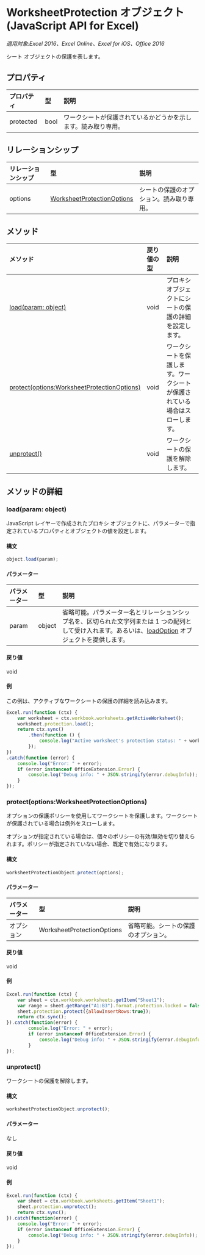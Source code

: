# <a name="worksheetprotection-object-(javascript-api-for-excel)"></a>WorksheetProtection オブジェクト (JavaScript API for Excel)

_適用対象:Excel 2016、Excel Online、Excel for iOS、Office 2016_

シート オブジェクトの保護を表します。

## <a name="properties"></a>プロパティ

| プロパティ     | 型   |説明
|:---------------|:--------|:----------|
|protected|bool|ワークシートが保護されているかどうかを示します。読み取り専用。|

## <a name="relationships"></a>リレーションシップ
| リレーションシップ | 型   |説明|
|:---------------|:--------|:----------|
|options|[WorksheetProtectionOptions](worksheetprotectionoptions.md)|シートの保護のオプション。読み取り専用。|

## <a name="methods"></a>メソッド

| メソッド           | 戻り値の型    |説明|
|:---------------|:--------|:----------|
|[load(param: object)](#loadparam-object)|void|プロキシ オブジェクトにシートの保護の詳細を設定します。|
|[protect(options:WorksheetProtectionOptions)](#protectoptions-worksheetprotectionoption)|void|ワークシートを保護します。ワークシートが保護されている場合はスローします。|
|[unprotect()](#unprotect)|void|ワークシートの保護を解除します。|

## <a name="method-details"></a>メソッドの詳細


### <a name="load(param:-object)"></a>load(param: object)
JavaScript レイヤーで作成されたプロキシ オブジェクトに、パラメーターで指定されているプロパティとオブジェクトの値を設定します。

#### <a name="syntax"></a>構文
```js
object.load(param);
```

#### <a name="parameters"></a>パラメーター
| パラメーター    | 型   |説明|
|:---------------|:--------|:----------|
|param|object|省略可能。パラメーター名とリレーションシップ名を、区切られた文字列または 1 つの配列として受け入れます。あるいは、[loadOption](loadoption.md) オブジェクトを提供します。|

#### <a name="returns"></a>戻り値
void

#### <a name="examples"></a>例
この例は、アクティブなワークシートの保護の詳細を読み込みます。
```js
Excel.run(function (ctx) {
    var worksheet = ctx.workbook.worksheets.getActiveWorksheet();
    worksheet.protection.load();            
    return ctx.sync()
        .then(function () {
            console.log("Active worksheet's protection status: " + worksheet.protection.protected);
        });
})
.catch(function (error) {
    console.log("Error: " + error);
    if (error instanceof OfficeExtension.Error) {
        console.log("Debug info: " + JSON.stringify(error.debugInfo));
    }
});
```

### <a name="protect(options:-worksheetprotectionoptions)"></a>protect(options:WorksheetProtectionOptions)
オプションの保護ポリシーを使用してワークシートを保護します。ワークシートが保護されている場合は例外をスローします。 

オプションが指定されている場合は、個々のポリシーの有効/無効を切り替えられます。ポリシーが指定されていない場合、既定で有効になります。 

#### <a name="syntax"></a>構文
```js
worksheetProtectionObject.protect(options);
```

#### <a name="parameters"></a>パラメーター
| パラメーター    | 型   |説明|
|:---------------|:--------|:----------|
|オプション|WorksheetProtectionOptions|省略可能。シートの保護のオプション。|


#### <a name="returns"></a>戻り値
void

#### <a name="examples"></a>例
```js
Excel.run(function (ctx) { 
    var sheet = ctx.workbook.worksheets.getItem("Sheet1");
    var range = sheet.getRange("A1:B3").format.protection.locked = false;
    sheet.protection.protect({allowInsertRows:true});
    return ctx.sync(); 
}).catch(function(error) {
        console.log("Error: " + error);
        if (error instanceof OfficeExtension.Error) {
            console.log("Debug info: " + JSON.stringify(error.debugInfo));
        }
});

```
### <a name="unprotect()"></a>unprotect()
ワークシートの保護を解除します。 

#### <a name="syntax"></a>構文
```js
worksheetProtectionObject.unprotect();
```

#### <a name="parameters"></a>パラメーター
なし

#### <a name="returns"></a>戻り値
void

#### <a name="examples"></a>例
```js
Excel.run(function (ctx) { 
    var sheet = ctx.workbook.worksheets.getItem("Sheet1");  
    sheet.protection.unprotect();
    return ctx.sync(); 
}).catch(function(error) {
    console.log("Error: " + error);
    if (error instanceof OfficeExtension.Error) {
        console.log("Debug info: " + JSON.stringify(error.debugInfo));
    }
});
```
